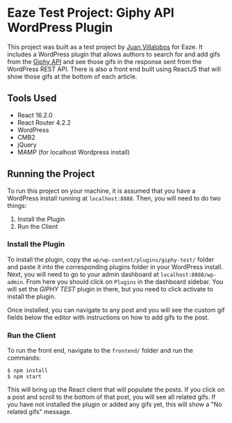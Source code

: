 # Eaze Test Project: Giphy API WordPress Plugin
This project was built as a test project by [Juan Villalobos](http://juanvillalobos.me) for Eaze. It includes a WordPress plugin that allows authors to search for and add
gifs from the [Giphy API](https://developers.giphy.com/) and see those gifs in the
response sent from the WordPress REST API. There is also a front end built using
ReactJS that will show those gifs at the bottom of each article.

## Tools Used

*  React 16.2.0
*  React Router 4.2.2
*  WordPress
*  CMB2
*  jQuery
*  MAMP (for localhost Wordpress install)


## Running the Project
To run this project on your machine, it is assumed that you have a WordPress install
running at ```localhost:8888```. Then, you will need to do two things:

1.  Install the Plugin
2.  Run the Client

### Install the Plugin
To install the plugin, copy the ```wp/wp-content/plugins/giphy-test/``` folder and
paste it into the corresponding plugins folder in your WordPress install. Next, you
will need to go to your admin dashboard at ```localhost:8888/wp-admin```. From here
you should click on ```Plugins``` in the dashboard sidebar. You will set the *GIPHY TEST* plugin in there, but you need to click activate to install the plugin.

Once installed, you can navigate to any post and you will see the custom gif fields
below the editor with instructions on how to add gifs to the post.

### Run the Client
To run the front end, navigate to the ```frontend/``` folder and run the commands:
```
$ npm install
$ npm start
```
This will bring up the React client that will populate the posts. If you click on a
post and scroll to the bottom of that post, you will see all related gifs. If
you have not installed the plugin or added any gifs yet, this will show a "No related gifs" message.
